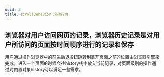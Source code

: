 ```yaml
---
uuid: 3
title: scrollBehavior 滚动行为
---
```

## 浏览器对用户访问网页的记录，浏览器历史记录是对用户所访问的页面按时间顺序进行的记录和保存

  用户通过操作浏览器中的前进后退按钮跳转到离开页面之前的位置由浏览器引擎来完成，进入一个页面的时候会往history栈中放入当前记录，对页面级别的操作通过对内置对象history可以满足一些需求。
